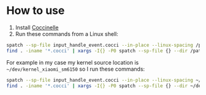 # How to use

1) Install [Coccinelle](https://coccinelle.gitlabpages.inria.fr/website/download.html)
2) Run these commands from a Linux shell:
  ```sh
  spatch --sp-file input_handle_event.cocci --in-place --linux-spacing /path-to-kernel/drivers/input/input.c
  find . -iname '*.cocci' | xargs -I{} -P0 spatch --sp-file {} --dir /path-to-kernel/fs --in-place --linux-spacing
  ```
  
  For example in my case my kernel source location is `~/dev/kernel_xiaomi_sm6150` so I run these commands:
  
  ```sh
  spatch --sp-file input_handle_event.cocci --in-place --linux-spacing ~/dev/kernel_xiaomi_sm6150/drivers/input/input.c
  find . -iname '*.cocci' | xargs -I{} -P0 spatch --sp-file {} --dir ~/dev/kernel_xiaomi_sm6150/fs --in-place --linux-spacing
  ```

